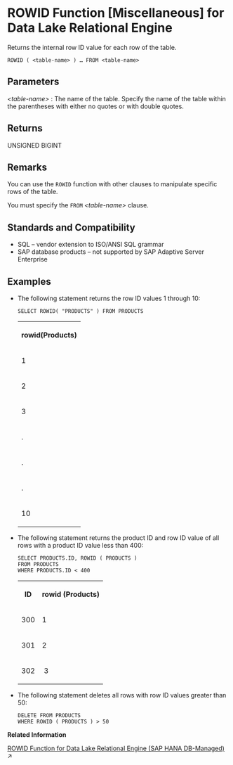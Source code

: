 <!-- loioa57cbfb484f21015b1a6f34fe17463d2 -->

# ROWID Function \[Miscellaneous\] for Data Lake Relational Engine

Returns the internal row ID value for each row of the table.



```
ROWID ( <table-name> ) … FROM <table-name>
```



<a name="loioa57cbfb484f21015b1a6f34fe17463d2__ROWID_parm1"/>

## Parameters

 *<table-name\>*
 :   The name of the table. Specify the name of the table within the parentheses with either no quotes or with double quotes.

 

<a name="loioa57cbfb484f21015b1a6f34fe17463d2__ROWID_returns1"/>

## Returns

UNSIGNED BIGINT



<a name="loioa57cbfb484f21015b1a6f34fe17463d2__ROWID_remarks1"/>

## Remarks

You can use the `ROWID` function with other clauses to manipulate specific rows of the table.

You must specify the `FROM` *<table-name\>* clause.



<a name="loioa57cbfb484f21015b1a6f34fe17463d2__ROWID_standards1"/>

## Standards and Compatibility

-   SQL – vendor extension to ISO/ANSI SQL grammar
-   SAP database products – not supported by SAP Adaptive Server Enterprise



<a name="loioa57cbfb484f21015b1a6f34fe17463d2__ROWID_examples1"/>

## Examples

-   The following statement returns the row ID values 1 through 10:

    ```
    SELECT ROWID( "PRODUCTS" ) FROM PRODUCTS
    ```


    <table>
    <tr>
    <th valign="top" rowspan="1">

    rowid\(Products\)


    
    </th>
    </tr>
    <tr>
    <td valign="top" rowspan="1">

    1


    
    </td>
    </tr>
    <tr>
    <td valign="top" rowspan="1">

    2


    
    </td>
    </tr>
    <tr>
    <td valign="top" rowspan="1">

    3


    
    </td>
    </tr>
    <tr>
    <td valign="top" rowspan="1">

    .


    
    </td>
    </tr>
    <tr>
    <td valign="top" rowspan="1">

    .


    
    </td>
    </tr>
    <tr>
    <td valign="top" rowspan="1">

    .


    
    </td>
    </tr>
    <tr>
    <td valign="top" rowspan="1">

    10


    
    </td>
    </tr>
    </table>
    
-   The following statement returns the product ID and row ID value of all rows with a product ID value less than 400:

    ```
    SELECT PRODUCTS.ID, ROWID ( PRODUCTS )
    FROM PRODUCTS
    WHERE PRODUCTS.ID < 400
    ```


    <table>
    <tr>
    <th valign="top" rowspan="1">

    ID


    
    </th>
    <th valign="top" rowspan="1">

    rowid \(Products\)


    
    </th>
    </tr>
    <tr>
    <td valign="top" rowspan="1">

    300


    
    </td>
    <td valign="top" rowspan="1">

    1


    
    </td>
    </tr>
    <tr>
    <td valign="top" rowspan="1">

    301


    
    </td>
    <td valign="top" rowspan="1">

    2


    
    </td>
    </tr>
    <tr>
    <td valign="top" rowspan="1">

    302


    
    </td>
    <td valign="top" rowspan="1">

     3


    
    </td>
    </tr>
    </table>
    
-   The following statement deletes all rows with row ID values greater than 50:

    ```
    DELETE FROM PRODUCTS
    WHERE ROWID ( PRODUCTS ) > 50
    ```


**Related Information**  


[ROWID Function for Data Lake Relational Engine (SAP HANA DB-Managed)](https://help.sap.com/viewer/a898e08b84f21015969fa437e89860c8/2023_1_QRC/en-US/77bc1bdbb46f48368bb3398b4cabaea0.html "Returns the internal row ID value for each row of the table.") :arrow_upper_right:

